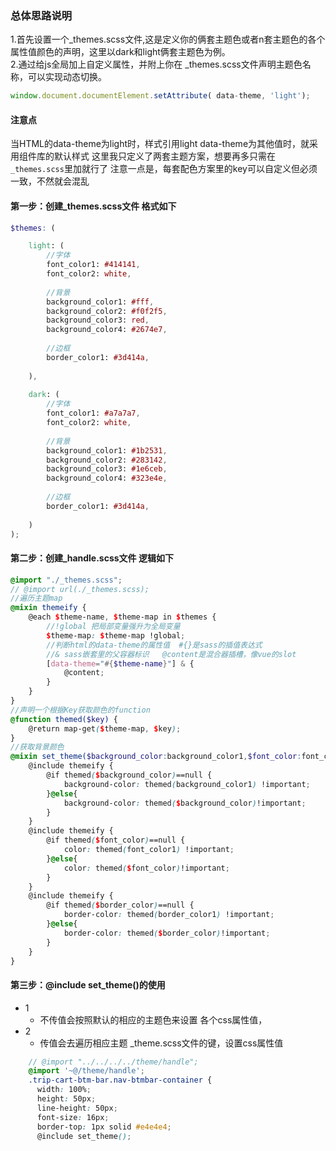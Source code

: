
### 总体思路说明
1.首先设置一个_themes.scss文件,这是定义你的俩套主题色或者n套主题色的各个属性值颜色的声明，这里以dark和light俩套主题色为例。     
2.通过给js全局加上自定义属性，并附上你在 _themes.scss文件声明主题色名称，可以实现动态切换。 
```js                            
window.document.documentElement.setAttribute( data-theme, 'light');
```
#### 注意点
当HTML的data-theme为light时，样式引用light
data-theme为其他值时，就采用组件库的默认样式
这里我只定义了两套主题方案，想要再多只需在`_themes.scss`里加就行了
注意一点是，每套配色方案里的key可以自定义但必须一致，不然就会混乱


#### 第一步：创建_themes.scss文件 格式如下
```scss
$themes: (

    light: (
        //字体
        font_color1: #414141,
        font_color2: white,
        
        //背景
        background_color1: #fff,
        background_color2: #f0f2f5,
        background_color3: red,
        background_color4: #2674e7,
        
        //边框
        border_color1: #3d414a,
    
    ),
    
    dark: (
        //字体
        font_color1: #a7a7a7,
        font_color2: white,
        
        //背景
        background_color1: #1b2531,
        background_color2: #283142,
        background_color3: #1e6ceb,
        background_color4: #323e4e,
    
        //边框
        border_color1: #3d414a,
    
    )
);

```


#### 第二步：创建_handle.scss文件 逻辑如下
```scss
@import "./_themes.scss";
// @import url(./_themes.scss);
//遍历主题map
@mixin themeify {
    @each $theme-name, $theme-map in $themes {
        //!global 把局部变量强升为全局变量
        $theme-map: $theme-map !global;
        //判断html的data-theme的属性值  #{}是sass的插值表达式
        //& sass嵌套里的父容器标识   @content是混合器插槽，像vue的slot
        [data-theme="#{$theme-name}"] & {
            @content;
        }
    }
}
//声明一个根据Key获取颜色的function
@function themed($key) {
    @return map-get($theme-map, $key);
}
//获取背景颜色
@mixin set_theme($background_color:background_color1,$font_color:font_color1,$border_color:border_color1) {
    @include themeify {
        @if themed($background_color)==null {
            background-color: themed(background_color1) !important;
        }@else{
            background-color: themed($background_color)!important;
        }
    }
    @include themeify {
        @if themed($font_color)==null {
            color: themed(font_color1) !important;
        }@else{
            color: themed($font_color)!important;
        }
    }
    @include themeify {
        @if themed($border_color)==null {
            border-color: themed(border_color1) !important;
        }@else{
            border-color: themed($border_color)!important;
        }
    }
}

```




#### 第三步：@include set_theme()的使用
- 1
    - 不传值会按照默认的相应的主题色来设置 各个css属性值，
- 2
    - 传值会去遍历相应主题 _theme.scss文件的键，设置css属性值

```scss
    // @import "../../../../theme/handle";
    @import '~@/theme/handle';
    .trip-cart-btm-bar.nav-btmbar-container {
      width: 100%;
      height: 50px;
      line-height: 50px;
      font-size: 16px;
      border-top: 1px solid #e4e4e4;
      @include set_theme();
```



